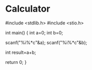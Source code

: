 # Calculator

#include <stdlib.h>
#include <stio.h>

int main()
{
  int a=0;
  int b=0;
  
  scanf("%i%*c"&a);
  scanf("%i%*c"&b);
  
  int result=a+b;
  
  return 0;
}

